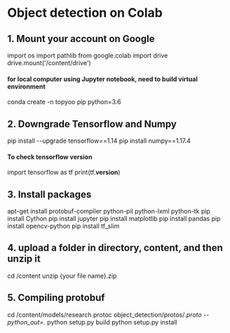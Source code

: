 # Object detection on Colab

## 1. Mount your account on Google

import os
import pathlib
from google.colab import drive
drive.mount('/content/drive')

#### for local computer using Jupyter notebook, need to build virtual environment

conda create -n topyoo pip python=3.6

## 2. Downgrade Tensorflow and Numpy

pip install --upgrade tensorflow==1.14
pip install numpy==1.17.4

#### To check tensorflow version

import tensorflow as tf
print(tf.__version__)

## 3. Install packages

apt-get install protobuf-compiler python-pil python-lxml python-tk
pip install Cython
pip install jupyter
pip install matplotlib
pip install pandas
pip install opencv-python
pip install tf_slim

## 4. upload a folder in directory, content, and then unzip it

cd /content
unzip {your file name}.zip

## 5. Compiling protobuf

cd /content/models/research
protoc object_detection/protos/*.proto --python_out=.*
python setup.py build
python setup.py install

